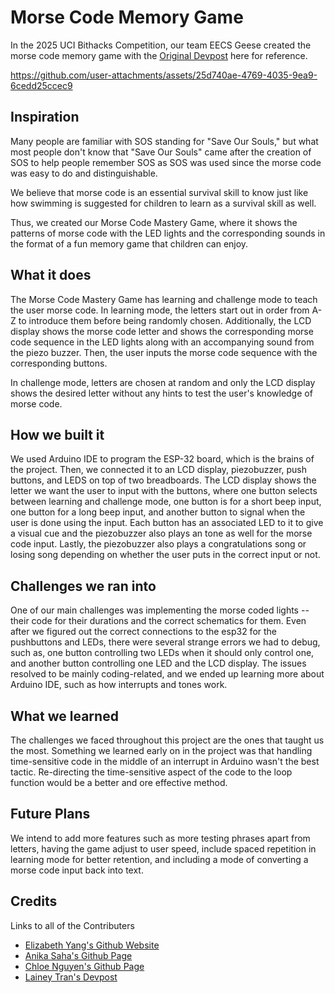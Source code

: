 # Morse Code Memory Game
In the 2025 UCI Bithacks Competition, our team EECS Geese created the morse code memory game with the 
[Original Devpost](https://devpost.com/software/bithacks-hackathon-project) here for reference.

https://github.com/user-attachments/assets/25d740ae-4769-4035-9ea9-6cedd25ccec9

## Inspiration
Many people are familiar with SOS standing for "Save Our Souls," but what most people don't know that "Save Our Souls" came after the creation of SOS to help people remember SOS as SOS was used since the morse code was easy to do and distinguishable.

We believe that morse code is an essential survival skill to know just like how swimming is suggested for children to learn as a survival skill as well.

Thus, we created our Morse Code Mastery Game, where it shows the patterns of morse code with the LED lights and the corresponding sounds in the format of a fun memory game that children can enjoy.

## What it does
The Morse Code Mastery Game has learning and challenge mode to teach the user morse code. In learning mode, the letters start out in order from A-Z to introduce them before being randomly chosen. Additionally, the LCD display shows the morse code letter and shows the corresponding morse code sequence in the LED lights along with an accompanying sound from the piezo buzzer. Then, the user inputs the morse code sequence with the corresponding buttons.

In challenge mode, letters are chosen at random and only the LCD display shows the desired letter without any hints to test the user's knowledge of morse code.

## How we built it
We used Arduino IDE to program the ESP-32 board, which is the brains of the project. Then, we connected it to an LCD display, piezobuzzer, push buttons, and LEDS on top of two breadboards. The LCD display shows the letter we want the user to input with the buttons, where one button selects between learning and challenge mode, one button is for a short beep input, one button for a long beep input, and another button to signal when the user is done using the input. Each button has an associated LED to it to give a visual cue and the piezobuzzer also plays an tone as well for the morse code input. Lastly, the piezobuzzer also plays a congratulations song or losing song depending on whether the user puts in the correct input or not.

## Challenges we ran into
One of our main challenges was implementing the morse coded lights -- their code for their durations and the correct schematics for them. Even after we figured out the correct connections to the esp32 for the pushbuttons and LEDs, there were several strange errors we had to debug, such as, one button controlling two LEDs when it should only control one, and another button controlling one LED and the LCD display. The issues resolved to be mainly coding-related, and we ended up learning more about Arduino IDE, such as how interrupts and tones work.

## What we learned
The challenges we faced throughout this project are the ones that taught us the most. Something we learned early on in the project was that handling time-sensitive code in the middle of an interrupt in Arduino wasn't the best tactic. Re-directing the time-sensitive aspect of the code to the loop function would be a better and ore effective method.

## Future Plans
We intend to add more features such as more testing phrases apart from letters, having the game adjust to user speed, include spaced repetition in learning mode for better retention, and including a mode of converting a morse code input back into text.

## Credits
Links to all of the Contributers
- [Elizabeth Yang's Github Website](https://elizaby3.github.io/)
- [Anika Saha's Github Page](https://github.com/anikasskhushi)
- [Chloe Nguyen's Github Page](https://github.com/HC-Chloe)
- [Lainey Tran's Devpost](https://devpost.com/laineyt777)
